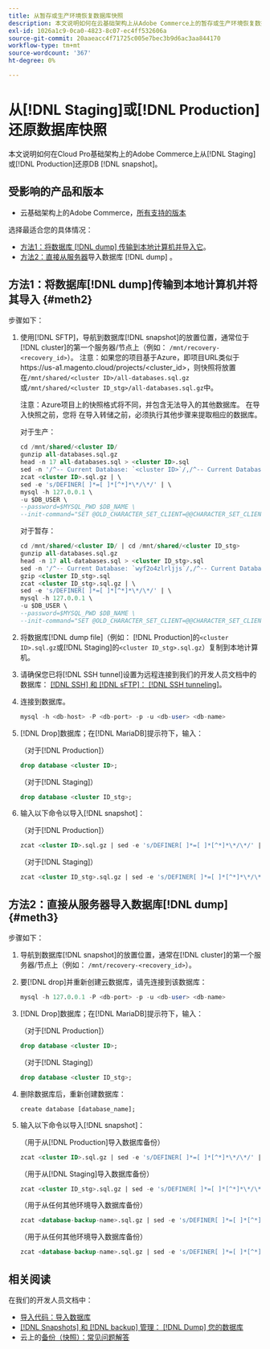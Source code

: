 ```yaml
---
title: 从暂存或生产环境恢复数据库快照
description: 本文说明如何在云基础架构上从Adobe Commerce上的暂存或生产环境恢复数据库快照。
exl-id: 1026a1c9-0ca0-4823-8c07-ec4ff532606a
source-git-commit: 20aaeacc4f71725c005e7bec3b9d6ac3aa844170
workflow-type: tm+mt
source-wordcount: '367'
ht-degree: 0%

---
```


# 从[!DNL Staging]或[!DNL Production]还原数据库快照

本文说明如何在Cloud Pro基础架构上的Adobe Commerce上从[!DNL Staging]或[!DNL Production]还原DB [!DNL snapshot]。

## 受影响的产品和版本

* 云基础架构上的Adobe Commerce，[所有支持的版本](https://magento.com/sites/default/files/magento-software-lifecycle-policy.pdf)

选择最适合您的具体情况：

* [方法1：将数据库 [!DNL dump] 传输到本地计算机并导入它](#meth2)。
* [方法2：直接从服务器](#meth3)导入数据库 [!DNL dump] 。

## 方法1：将数据库[!DNL dump]传输到本地计算机并将其导入 {#meth2}

步骤如下：

1. 使用[!DNL SFTP]，导航到数据库[!DNL snapshot]的放置位置，通常位于[!DNL cluster]的第一个服务器/节点上（例如： `/mnt/recovery-<recovery_id>`）。 注意：如果您的项目基于Azure，即项目URL类似于https://us-a1.magento.cloud/projects/&lt;cluster_id>，则快照将放置在`/mnt/shared/<cluster ID>/all-databases.sql.gz`或`/mnt/shared/<cluster ID_stg>/all-databases.sql.gz`中。

   注意：Azure项目上的快照格式将不同，并包含无法导入的其他数据库。 在导入快照之前，您将     在导入转储之前，必须执行其他步骤来提取相应的数据库。

   对于生产：

   ```sql
   cd /mnt/shared/<cluster ID/
   gunzip all-databases.sql.gz 
   head -n 17 all-databases.sql > <cluster ID>.sql 
   sed -n '/^-- Current Database: `<cluster ID>`/,/^-- Current Database: `/p' all-databases.sql >> <cluster ID>.sql gzip <cluster ID>.sql
   zcat <cluster ID>.sql.gz | \
   sed -e 's/DEFINER[ ]*=[ ]*[^*]*\*/\*/' | \
   mysql -h 127.0.0.1 \
   -u $DB_USER \
   --password=$MYSQL_PWD $DB_NAME \
   --init-command="SET @OLD_CHARACTER_SET_CLIENT=@@CHARACTER_SET_CLIENT ;SET @OLD_CHARACTER_SET_RESULTS=@@CHARACTER_SET_RESULTS ;SET @OLD_COLLATION_CONNECTION=@@COLLATION_CONNECTION ;SET NAMES utf8 ;SET @OLD_TIME_ZONE=@@TIME_ZONE ;SET TIME_ZONE='+00:00' ;SET @OLD_UNIQUE_CHECKS=@@UNIQUE_CHECKS, UNIQUE_CHECKS=0 ;SET @OLD_FOREIGN_KEY_CHECKS=@@FOREIGN_KEY_CHECKS, FOREIGN_KEY_CHECKS=0 ;SET @OLD_SQL_MODE=@@SQL_MODE, SQL_MODE='NO_AUTO_VALUE_ON_ZERO' ;SET @OLD_SQL_NOTES=@@SQL_NOTES, SQL_NOTES=0;"
   ```

   对于暂存：

   ```sql
   cd /mnt/shared/<cluster ID/ | cd /mnt/shared/<cluster ID_stg>
   gunzip all-databases.sql.gz 
   head -n 17 all-databases.sql > <cluster ID_stg>.sql
   sed -n '/^-- Current Database: `wyf2o4zlrljjs`/,/^-- Current Database: `/p' all-databases.sql >> <cluster ID_stg>.sql 
   gzip <cluster ID_stg>.sql  
   zcat <cluster ID_stg>.sql.gz | \
   sed -e 's/DEFINER[ ]*=[ ]*[^*]*\*/\*/' | \
   mysql -h 127.0.0.1 \
   -u $DB_USER \
   --password=$MYSQL_PWD $DB_NAME \
   --init-command="SET @OLD_CHARACTER_SET_CLIENT=@@CHARACTER_SET_CLIENT ;SET @OLD_CHARACTER_SET_RESULTS=@@CHARACTER_SET_RESULTS ;SET @OLD_COLLATION_CONNECTION=@@COLLATION_CONNECTION ;SET NAMES utf8 ;SET @OLD_TIME_ZONE=@@TIME_ZONE ;SET TIME_ZONE='+00:00' ;SET @OLD_UNIQUE_CHECKS=@@UNIQUE_CHECKS, UNIQUE_CHECKS=0 ;SET @OLD_FOREIGN_KEY_CHECKS=@@FOREIGN_KEY_CHECKS, FOREIGN_KEY_CHECKS=0 ;SET @OLD_SQL_MODE=@@SQL_MODE, SQL_MODE='NO_AUTO_VALUE_ON_ZERO' ;SET @OLD_SQL_NOTES=@@SQL_NOTES, SQL_NOTES=0;"
   ```

1. 将数据库[!DNL dump file]（例如： [!DNL Production]的`<cluster ID>.sql.gz`或[!DNL Staging]的`<cluster ID_stg>.sql.gz`）复制到本地计算机。
1. 请确保您已将[!DNL SSH tunnel]设置为远程连接到我们的开发人员文档中的数据库： [[!DNL SSH] 和 [!DNL sFTP]： [!DNL SSH tunneling]](https://experienceleague.adobe.com/en/docs/commerce-cloud-service/user-guide/develop/secure-connections#env-start-tunn)。
1. 连接到数据库。

   ```sql
   mysql -h <db-host> -P <db-port> -p -u <db-user> <db-name>
   ```

1. [!DNL Drop]数据库；在[!DNL MariaDB]提示符下，输入：

   （对于[!DNL Production]）

   ```sql
   drop database <cluster ID>;
   ```

   （对于[!DNL Staging]）

   ```sql
   drop database <cluster ID_stg>;
   ```

1. 输入以下命令以导入[!DNL snapshot]：

   （对于[!DNL Production]）

   ```sql
   zcat <cluster ID>.sql.gz | sed -e 's/DEFINER[ ]*=[ ]*[^*]*\*/\*/' | mysql -h 127.0.0.1 -P <db-port> -p -u   <db-user> <db-name>
   ```

   （对于[!DNL Staging]）

   ```sql
   zcat <cluster ID_stg>.sql.gz | sed -e 's/DEFINER[ ]*=[ ]*[^*]*\*/\*/' | mysql -h 127.0.0.1 -P <db-port> -p -u   <db-user> <db-name>
   ```

## 方法2：直接从服务器导入数据库[!DNL dump] {#meth3}

步骤如下：

1. 导航到数据库[!DNL snapshot]的放置位置，通常在[!DNL cluster]的第一个服务器/节点上（例如： `/mnt/recovery-<recovery_id>`）。
1. 要[!DNL drop]并重新创建云数据库，请先连接到该数据库：

   ```sql
   mysql -h 127.0.0.1 -P <db-port> -p -u <db-user> <db-name>
   ```

1. [!DNL Drop]数据库；在[!DNL MariaDB]提示符下，输入：

   （对于[!DNL Production]）

   ```sql
   drop database <cluster ID>;
   ```

   （对于[!DNL Staging]）

   ```sql
   drop database <cluster ID_stg>;
   ```

1. 删除数据库后，重新创建数据库：

   ```mysql
   create database [database_name];
   ```

1. 输入以下命令以导入[!DNL snapshot]：

   （用于从[!DNL Production]导入数据库备份）

   ```sql
   zcat <cluster ID>.sql.gz | sed -e 's/DEFINER[ ]*=[ ]*[^*]*\*/\*/' | mysql -h 127.0.0.1 -p -u <db-user> <db-name>
   ```

   （用于从[!DNL Staging]导入数据库备份）

   ```sql
   zcat <cluster ID_stg>.sql.gz | sed -e 's/DEFINER[ ]*=[ ]*[^*]*\*/\*/' | mysql -h 127.0.0.1 -p -u <db-user> <db-name>
   ```

   （用于从任何其他环境导入数据库备份）

   ```sql
   zcat <database-backup-name>.sql.gz | sed -e 's/DEFINER[ ]*=[ ]*[^*]*\*/\*/' | mysql -h 127.0.0.1 -p -u <db-user> <db-name>
   ```

   （用于从任何其他环境导入数据库备份）

   ```sql
   zcat <database-backup-name>.sql.gz | sed -e 's/DEFINER[ ]*=[ ]*[^*]*\*/\*/' | mysql -h 127.0.0.1 -p -u <db-user> <db-name>
   ```

## 相关阅读

在我们的开发人员文档中：

* [导入代码：导入数据库](https://experienceleague.adobe.com/en/docs/commerce-cloud-service/user-guide/develop/deploy/staging-production)
* [[!DNL Snapshots] 和 [!DNL backup] 管理： [!DNL Dump] 您的数据库](https://experienceleague.adobe.com/en/docs/commerce-cloud-service/user-guide/develop/storage/snapshots)
* 云上的[备份（快照）：常见问题解答](https://experienceleague.adobe.com/en/docs/commerce-knowledge-base/kb/faq/backup-snapshot-on-cloud-faq)
